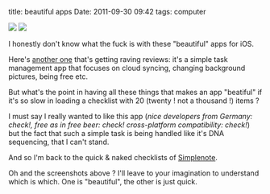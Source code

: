 title: beautiful apps
Date: 2011-09-30 09:42
tags: computer
 


![](http://dl.dropbox.com/u/179731/tumblr_lsbs30wlsP1qb0fqco1_400.png)
![](http://dl.dropbox.com/u/179731/tumblr_lsbs30wlsP1qb0fqco2_400.png)

I honestly don't know what the fuck is with these "beautiful" apps for iOS.

Here's [another one](http://www.6wunderkinder.com/wunderlist/) that's getting
raving reviews: it's a simple task management app that focuses on cloud
syncing, changing background pictures, being free etc.

But what's the point in having all these things that makes an app "beatiful"
if it's so slow in loading a checklist with 20 (twenty ! not a thousand !)
items ?

I must say I really wanted to like this app (_nice developers from Germany:
check!, free as in free beer: check! cross-platform compatibility: check!_)
but the fact that such a simple task is being handled like it's DNA
sequencing, that I can't stand.

And so I'm back to the quick & naked checklists of
[Simplenote](http://simplenoteapp.com/).

Oh and the screenshots above ? I'll leave to your imagination to understand
which is which. One is "beautiful", the other is just quick.
